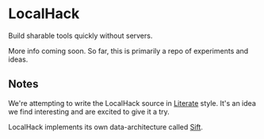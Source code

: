 # LocalHack

Build sharable tools quickly without servers.

More info coming soon. So far, this is primarily a repo of experiments and
ideas.

## Notes

We're attempting to write the LocalHack source in [Literate][literate] style.
It's an idea we find interesting and are excited to give it a try.

LocalHack implements its own data-architecture called [Sift][sift].

[sift]: src/lib/sift/README.md
[literate]: src/lib/sift/plugins/Literate.md
